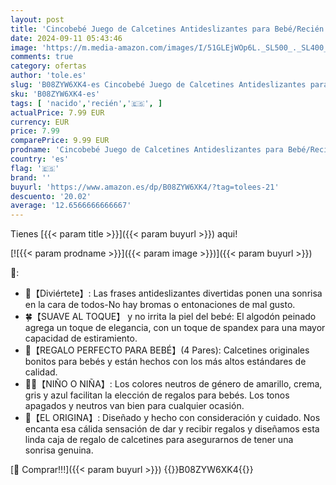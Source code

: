 ```yaml
---
layout: post
title: 'Cincobebé Juego de Calcetines Antideslizantes para Bebé/Recién Nacido con Frases en Español Divertidas Lindas Apto para Todas las Estaciones 4 Pares 0-6 Meses Unisex Caja Regalo'
date: 2024-09-11 05:43:46
image: 'https://m.media-amazon.com/images/I/51GLEjWOp6L._SL500_._SL400_.jpg'
comments: true
category: ofertas
author: 'tole.es'
slug: 'B08ZYW6XK4-es Cincobebé Juego de Calcetines Antideslizantes para...'
sku: 'B08ZYW6XK4-es'
tags: [ 'nacido','recién','🇪🇸', ]
actualPrice: 7.99 EUR
currency: EUR
price: 7.99
comparePrice: 9.99 EUR
prodname: 'Cincobebé Juego de Calcetines Antideslizantes para Bebé/Recién Nacido con Frases en Español Divertidas Lindas Apto para Todas las Estaciones 4 Pares 0-6 Meses Unisex Caja Regalo'
country: 'es'
flag: '🇪🇸'
brand: ''
buyurl: 'https://www.amazon.es/dp/B08ZYW6XK4/?tag=tolees-21'
descuento: '20.02'
average: '12.6566666666667'
---
```


Tienes [{{< param title >}}]({{< param buyurl >}}) aqui!

[![{{< param prodname >}}]({{< param image >}})]({{< param buyurl >}})

🔎:

- 🎈【Diviértete】: Las frases antideslizantes divertidas ponen una sonrisa en la cara de todos-No hay bromas o entonaciones de mal gusto.
- 🍀【SUAVE AL TOQUE】 y no irrita la piel del bebé: El algodón peinado agrega un toque de elegancia, con un toque de spandex para una mayor capacidad de estiramiento.
- 🎁【REGALO PERFECTO PARA BEBÉ】(4 Pares): Calcetines originales bonitos para bebés y están hechos con los más altos estándares de calidad.
- 👦👧【NIÑO O NIÑA】: Los colores neutros de género de amarillo, crema, gris y azul facilitan la elección de regalos para bebés. Los tonos apagados y neutros van bien para cualquier ocasión.
- 📝【EL ORIGINA】: Diseñado y hecho con consideración y cuidado. Nos encanta esa cálida sensación de dar y recibir regalos y diseñamos esta linda caja de regalo de calcetines para asegurarnos de tener una sonrisa genuina.

[🛒 Comprar!!!]({{< param buyurl >}})
{{<world>}}B08ZYW6XK4{{</world>}}
